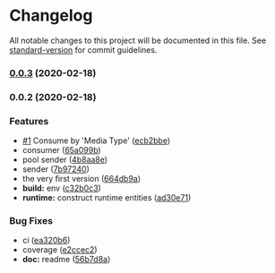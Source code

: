 # Changelog

All notable changes to this project will be documented in this file. See [standard-version](https://github.com/conventional-changelog/standard-version) for commit guidelines.

### [0.0.3](https://github.com/VirtualOctopus/VirtualOctopusJS/compare/v0.0.2...v0.0.3) (2020-02-18)

### 0.0.2 (2020-02-18)


### Features

* [#1](https://github.com/VirtualOctopus/VirtualOctopusJS/issues/1) Consume by 'Media Type' ([ecb2bbe](https://github.com/VirtualOctopus/VirtualOctopusJS/commit/ecb2bbe7e62205617b41e5babe950c64173ff84c))
* consumer ([65a099b](https://github.com/VirtualOctopus/VirtualOctopusJS/commit/65a099bf6d6ff12cf843e439ef9bc45c336d5ef3))
* pool sender ([4b8aa8e](https://github.com/VirtualOctopus/VirtualOctopusJS/commit/4b8aa8ec18f2a69623fc47340d9b760afa349e03))
* sender ([7b97240](https://github.com/VirtualOctopus/VirtualOctopusJS/commit/7b97240c769ca8b0b9d3ffbaba7d078eef984575))
* the very first version ([664db9a](https://github.com/VirtualOctopus/VirtualOctopusJS/commit/664db9a7a6899f050b2d695812d94a26f4786f74))
* **build:** env ([c32b0c3](https://github.com/VirtualOctopus/VirtualOctopusJS/commit/c32b0c38a56ecb7b5228e7ca2127cf8638b49cda))
* **runtime:** construct runtime entities ([ad30e71](https://github.com/VirtualOctopus/VirtualOctopusJS/commit/ad30e71e31de5c2579f40d8c095fc7d325832d2e))


### Bug Fixes

* ci ([ea320b6](https://github.com/VirtualOctopus/VirtualOctopusJS/commit/ea320b61f0eb0f6bb298bbd77961b2cdb824a4e0))
* coverage ([e2ccec2](https://github.com/VirtualOctopus/VirtualOctopusJS/commit/e2ccec280e437a170c3ef382fac3db77f78cebcc))
* **doc:** readme ([56b7d8a](https://github.com/VirtualOctopus/VirtualOctopusJS/commit/56b7d8a060cd7ea4e19dc7c887ed0690dcca502b))
